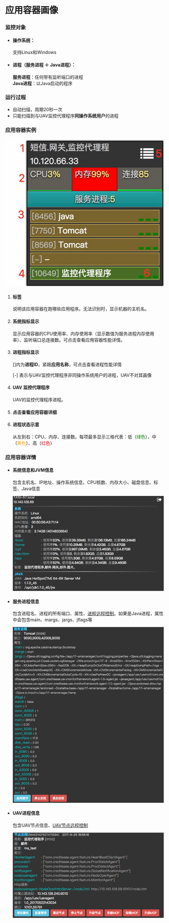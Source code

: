 # 应用容器画像

### 监控对象

- #### 操作系统：

  支持Linux和Windows

- #### 进程（服务进程 ＋ Java进程）：

  **服务进程**：任何带有监听端口的进程  
  **Java进程**：以Java启动的程序

### 运行过程

- 自动扫描，周期20秒一次
- 只能扫描到与UAV监控代理程序**同操作系统用户**的进程

### 应用容器实例

![](assets/08_2.png)

1. #### 标签

   说明该应用容器在跑哪些应用程序。无法识别时，显示机器的主机名。

2. #### 系统指标显示

   显示应用容器的CPU使用率、内存使用率（显示数值为服务进程内存使用率）、监听端口总连接数。可点击查看应用容器性能详情。

3. #### 进程指标显示

   []内为**进程ID**，紧跟**应用名称**，可点击查看进程性能详情

   [-] 表示与UAV监控代理程序非同操作系统用户的进程，UAV不对其画像

4. #### UAV 监控代理程序

   UAV的监控代理程序进程。

5. #### 点击查看应用容器详细

6. #### 进程状态示意

   从左到右：CPU、内存、连接数。每项最多显示三格代表：低（<font color=green>绿色</font>）、中（<font color=orange>黄色</font>）、高（<font color=red>红色</font>）



### 应用容器详情

* #### 系统信息和JVM信息
  包含主机名、IP地址、操作系统信息、CPU核数、内存大小、磁盘信息、标签、Java信息

  ![](assets/08_3.png)

* #### 服务进程信息
  包含进程名、进程的所有端口、属性、[进程远程控制](11.md)。如果是Java进程，属性中会包含main、margs、jargs、jflags等

  ![](assets/08_5.png)

* #### UAV进程信息
  包含UAV节点信息、[UAV节点远程控制](12.md)

  ![](assets/08_4.png)



  ​